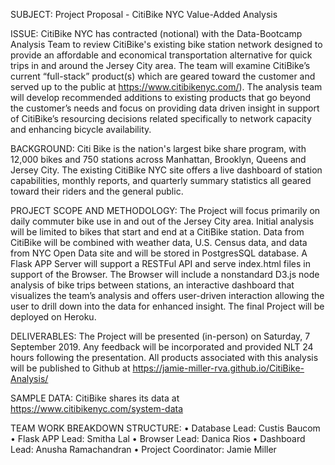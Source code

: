 SUBJECT: Project Proposal - CitiBike NYC Value-Added Analysis 

ISSUE: CitiBike NYC has contracted (notional) with the Data-Bootcamp Analysis Team to review CitiBike's existing bike station network designed to provide an affordable and economical transportation alternative for quick trips in and around the Jersey City area.  The team will examine CitiBike’s current “full-stack” product(s) which are geared toward the customer and served up to the public at https://www.citibikenyc.com/).  The analysis team will develop recommended additions to existing products that go beyond the customer’s needs and focus on providing data driven insight in support of CitiBike’s resourcing decisions related specifically to network capacity and enhancing bicycle availability.

BACKGROUND: Citi Bike is the nation's largest bike share program, with 12,000 bikes and 750 stations across Manhattan, Brooklyn, Queens and Jersey City. The existing CitiBike NYC site offers a live dashboard of station capabilities, monthly reports, and quarterly summary statistics all geared toward their riders and the general public.  




PROJECT SCOPE AND METHODOLOGY: The Project will focus primarily on daily commuter bike use in and out of the Jersey City area.  Initial analysis will be limited to bikes that start and end at a CitiBike station.  Data from CitiBike will be combined with weather data, U.S. Census data, and data from NYC Open Data site and will be stored in PostgresSQL database.  A Flask APP Server will support a RESTFul API and serve index.html files in support of the Browser.  The Browser will include a nonstandard D3.js node analysis of bike trips between stations, an interactive dashboard that visualizes the team’s analysis and offers user-driven interaction allowing the user to drill down into the data for enhanced insight.  The final Project will be deployed on Heroku.
 
DELIVERABLES: The Project will be presented (in-person) on Saturday, 7 September 2019.  Any feedback will be incorporated and provided NLT 24 hours following the presentation. All products associated with this analysis will be published to Github at https://jamie-miller-rva.github.io/CitiBike-Analysis/

SAMPLE DATA: CitiBike shares its data at https://www.citibikenyc.com/system-data

TEAM WORK BREAKDOWN STRUCTURE:
•	Database Lead: Custis Baucom
•	Flask APP Lead: Smitha Lal
•	Browser Lead: Danica Rios
•	Dashboard Lead: Anusha Ramachandran
•	Project Coordinator: Jamie Miller

